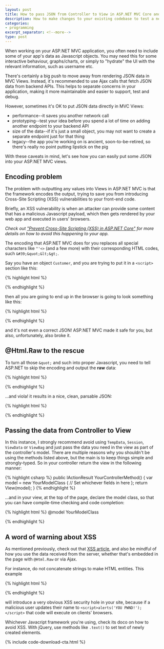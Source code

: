 ```yaml
---
layout: post
title: How to pass JSON from Controller to View in ASP.NET MVC Core and avoid XSS
description: How to make changes to your existing codebase to test a new idea you may have, and roll your changes back if needed, clean and quick.
categories:
- programming
excerpt_separator: <!--more-->
type: post
---
```

When working on your ASP.NET MVC application, you often need to include some of your app's data as
Javascript objects. You may need this for some interactive behaviour, graphs/charts, or simply to
"hydrate" the UI with the relevant information, such as username etc.

There's certainly a big push to move away from rendering JSON data in MVC Views. Instead, it's
recommended to use Ajax calls that fetch JSON data from backend APIs. This helps to separate
concerns in your application, making it more maintainable and easier to support, test and debug.

However, sometimes it's OK to put JSON data directly in MVC Views:

- performance--it saves you another network call
- prototyping--test your idea before you spend a lot of time on adding another endpoint to your backend API
- size of the data--if it's just a small object, you may not want to create a separate endpoint
  just for that thing
- legacy--the app you're working on is ancient, soon-to-be-retired, so there's really no
  point putting lipstick on the pig

With these caveats in mind, let's see how you can easily put some JSON into your ASP.NET MVC views.

<!--more-->

## Encoding problem
The problem with outputting any values into Views in ASP.NET MVC is that the framework encodes the
output, trying to save you from introducing Cross-Site Scripting (XSS) vulnerabilities to your
front-end code.

Briefly, an XSS vulnerability is when an attacker can provide some content that has
a malicious Javascript payload, which then gets rendered by your web app and executed in users'
browsers.

_Check out ["Prevent Cross-Site Scripting (XSS) in ASP.NET Core"][1] for more details on how
to avoid this happening to your app._

The encoding that ASP.NET MVC does for you replaces all special characters like `"'<>` (and a few
more) with their corresponding HTML codes, such `&#39;&quot;&lt;&gt;`.

Say you have an object `Customer`, and you are trying to put it in a `<script>` section like this:

{% highlight html %}
  <script>
    var customers = JSON.parse('@JsonSerializer.Serialize(Model.Customer)');
  </script>
{% endhighlight %}

then all you are going to end up in the browser is going to look something like this:

{% highlight html %}
  <script>
    var customers = JSON.parse('{&quot;Id&quot;:1,&quot;FirstName&quot;:&quot;Hasim&quot;,&quot;LastName&quot;:&quot;Santello&quot;,&quot;DOB&quot;:&quot;2/09/2004&quot;}');
  </script>
{% endhighlight %}

and it's not even a correct JSON! ASP.NET MVC made it safe for you, but also, unfortunately, also
broke it.

## @Html.Raw to the rescue
To turn all those `&quot;` and such into proper Javascript, you need to tell ASP.NET to skip the
encoding and output the __raw__ data:

{% highlight html %}
  <script>
    // ...
    var customers = JSON.parse('@Html.Raw(JsonSerializer.Serialize(Model.Customers))');
    // ...
  </script>
{% endhighlight %}

...and viola! it results in a nice, clean, parsable JSON:

{% highlight html %}
  <script>
    // ...
    var customers = JSON.parse('{"Id":1,"FirstName":"Hasim","LastName":"Santello","DOB":"2/09/2004"}');
    // ...
  </script>
{% endhighlight %}

## Passing the data from Controller to View
In this instance, I strongly recommend avoid using `TempData`, `Session`, `ViewData` or `ViewBag`
and just pass the data you need in the view as part of the controller's model. There are multiple
reasons why you shouldn't be using the methods listed above, but the main is to keep things simple
and strongly-typed. So in your controller return the view in the following manner:

{% highlight csharp %}
  public IActionResult YourControllerMethod()
  {
      var model = new YourModelClass
      {
        // Set whichever fields in here
      };
      return View(model);
  }
{% endhighlight %}

...and in your view, at the top of the page, declare the model class, so that you can have
compile-time checking and code completion:

{% highlight html %}
  @model YourModelClass
  <!-- rest of your View.cshtml -->
{% endhighlight %}

## A word of warning about XSS
As mentioned previously, check out that [XSS article][1], and also be mindful of how you use the
data received from the server, whether that's embedded in the page with `@Html.Raw` or via Ajax.

For instance, do not concatenate strings to make HTML entities. This example

{% highlight html %}
  <script>
    // ...
    var customer = JSON.parse('... some malicious JSON here with XSS attack...');
    $(body).append($('<div>' + customer.Name + '</div>');
    // ...
  </script>
{% endhighlight %}

will introduce a very obvious XSS security hole in your site, because if a malicious user updates
their name to `<script>alerts('YOU PWND!');</script>` that code will execute on clients' browsers.

Whichever Javacript framework you're using, check its doco on how to avoid XSS. With jQuery, use
methods like `.text()` to set text of newly created elements.

{% include code-download-cta.html %}

[1]:https://docs.microsoft.com/en-us/aspnet/core/security/cross-site-scripting?view=aspnetcore-5.0
